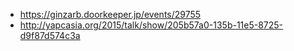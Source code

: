 - https://ginzarb.doorkeeper.jp/events/29755
- http://yapcasia.org/2015/talk/show/205b57a0-135b-11e5-8725-d9f87d574c3a
